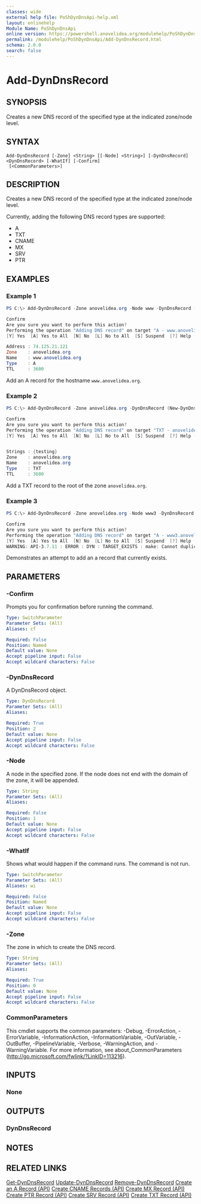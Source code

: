 ```yaml
---
classes: wide
external help file: PoShDynDnsApi-help.xml
layout: onlinehelp
Module Name: PoShDynDnsApi
online version: https://powershell.anovelidea.org/modulehelp/PoShDynDnsApi/Add-DynDnsRecord.html
permalink: /modulehelp/PoShDynDnsApi/Add-DynDnsRecord.html
schema: 2.0.0
search: false
---
```


# Add-DynDnsRecord

## SYNOPSIS
Creates a new DNS record of the specified type at the indicated zone/node level.

## SYNTAX

```
Add-DynDnsRecord [-Zone] <String> [[-Node] <String>] [-DynDnsRecord] <DynDnsRecord> [-WhatIf] [-Confirm]
 [<CommonParameters>]
```

## DESCRIPTION
Creates a new DNS record of the specified type at the indicated zone/node level.

Currently, adding the following DNS record types are supported:

* A
* TXT
* CNAME
* MX
* SRV
* PTR

## EXAMPLES

### Example 1
```powershell
PS C:\> Add-DynDnsRecord -Zone anovelidea.org -Node www -DynDnsRecord (New-DynDnsRecord -IPv4Address 74.125..21.121)

Confirm
Are you sure you want to perform this action?
Performing the operation "Adding DNS record" on target "A - www.anovelidea.org".
[Y] Yes  [A] Yes to All  [N] No  [L] No to All  [S] Suspend  [?] Help (default is "Y"): y

Address : 74.125.21.121
Zone    : anovelidea.org
Name    : www.anovelidea.org
Type    : A
TTL     : 3600
```

Add an A record for the hostname `www.anovelidea.org`.

### Example 2
```powershell
PS C:\> Add-DynDnsRecord -Zone anovelidea.org -DynDnsRecord (New-DynDnsRecord -Text "testing" )

Confirm
Are you sure you want to perform this action?
Performing the operation "Adding DNS record" on target "TXT - anovelidea.org".
[Y] Yes  [A] Yes to All  [N] No  [L] No to All  [S] Suspend  [?] Help (default is "Y"): y


Strings : {testing}
Zone    : anovelidea.org
Name    : anovelidea.org
Type    : TXT
TTL     : 3600
```

Add a TXT record to the root of the zone `anovelidea.org`.

### Example 3
```powershell
PS C:\> Add-DynDnsRecord -Zone anovelidea.org -Node www3 -DynDnsRecord (New-DynDnsRecord -IPv4Address 74.125.21.121)

Confirm
Are you sure you want to perform this action?
Performing the operation "Adding DNS record" on target "A - www3.anovelidea.org".
[Y] Yes  [A] Yes to All  [N] No  [L] No to All  [S] Suspend  [?] Help (default is "Y"): y
WARNING: API-3.7.11 : ERROR : DYN : TARGET_EXISTS : make: Cannot duplicate existing record data
```

Demonstrates an attempt to add an a record that currently exists.

## PARAMETERS

### -Confirm
Prompts you for confirmation before running the command.

```yaml
Type: SwitchParameter
Parameter Sets: (All)
Aliases: cf

Required: False
Position: Named
Default value: None
Accept pipeline input: False
Accept wildcard characters: False
```

### -DynDnsRecord
A DynDnsRecord object.

```yaml
Type: DynDnsRecord
Parameter Sets: (All)
Aliases:

Required: True
Position: 2
Default value: None
Accept pipeline input: False
Accept wildcard characters: False
```

### -Node
A node in the specified zone. If the node does not end with the domain of the zone, it will be appended.

```yaml
Type: String
Parameter Sets: (All)
Aliases:

Required: False
Position: 1
Default value: None
Accept pipeline input: False
Accept wildcard characters: False
```

### -WhatIf
Shows what would happen if the command runs. The command is not run.

```yaml
Type: SwitchParameter
Parameter Sets: (All)
Aliases: wi

Required: False
Position: Named
Default value: None
Accept pipeline input: False
Accept wildcard characters: False
```

### -Zone
The zone in which to create the DNS record.

```yaml
Type: String
Parameter Sets: (All)
Aliases:

Required: True
Position: 0
Default value: None
Accept pipeline input: False
Accept wildcard characters: False
```

### CommonParameters
This cmdlet supports the common parameters: -Debug, -ErrorAction, -ErrorVariable, -InformationAction, -InformationVariable, -OutVariable, -OutBuffer, -PipelineVariable, -Verbose, -WarningAction, and -WarningVariable. For more information, see about_CommonParameters (http://go.microsoft.com/fwlink/?LinkID=113216).

## INPUTS

### None

## OUTPUTS

### DynDnsRecord

## NOTES

## RELATED LINKS

[Get-DynDnsRecord](https://powershell.anovelidea.org/modulehelp/PoShDynDnsApi/Get-DynDnsRecord.html)
[Update-DynDnsRecord](https://powershell.anovelidea.org/modulehelp/PoShDynDnsApi/Update-DynDnsRecord.html)
[Remove-DynDnsRecord](https://powershell.anovelidea.org/modulehelp/PoShDynDnsApi/Remove-DynDnsRecord.html)
[Create an A Record (API)](https://help.dyn.com/create-a-record-api/)
[Create CNAME Records (API)](https://help.dyn.com/create-cname-records-api/)
[Create MX Record (API)](https://help.dyn.com/create-mx-record-api/)
[Create PTR Record (API)](https://help.dyn.com/create-ptr-record-api/)
[Create SRV Record (API)](https://help.dyn.com/create-srv-record-api/)
[Create TXT Record (API)](https://help.dyn.com/create-txt-record-api/)